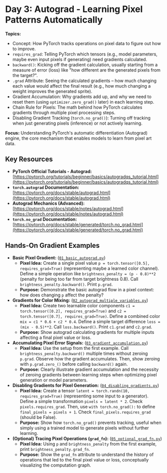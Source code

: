 # Day 3: Autograd - Learning Pixel Patterns Automatically

**Topics:**

- Concept: How PyTorch tracks operations on pixel data to figure out how to improve.
- `requires_grad`: Telling PyTorch which tensors (e.g., model parameters, maybe even input pixels if generating) need gradients calculated.
- `backward()`: Kicking off the gradient calculation, usually starting from a measure of error (loss) like "how different are the generated pixels from the target?".
- `.grad` Attribute: Seeing the calculated gradients – how much changing each value would affect the final result (e.g., how much changing a weight improves the generated sprite).
- Gradient Accumulation: Why gradients add up, and why we need to reset them (using `optimizer.zero_grad()` later) in each learning step.
- Chain Rule for Pixels: The math behind how PyTorch calculates gradients through multiple pixel processing steps.
- Disabling Gradient Tracking (`torch.no_grad()`): Turning off tracking when just generating pixels (inference) or not actively learning.

**Focus:** Understanding PyTorch's automatic differentiation (Autograd) engine, the core mechanism that enables models to learn from pixel art data.

## Key Resources

- **PyTorch Official Tutorials - Autograd:** [https://pytorch.org/tutorials/beginner/basics/autogradqs_tutorial.html](https://pytorch.org/tutorials/beginner/basics/autogradqs_tutorial.html)
- **`torch.autograd` Documentation:** [https://pytorch.org/docs/stable/autograd.html](https://pytorch.org/docs/stable/autograd.html)
- **Autograd Mechanics (Advanced):** [https://pytorch.org/docs/stable/notes/autograd.html](https://pytorch.org/docs/stable/notes/autograd.html)
- **`torch.no_grad` Documentation:** [https://pytorch.org/docs/stable/generated/torch.no_grad.html](https://pytorch.org/docs/stable/generated/torch.no_grad.html)

## Hands-On Gradient Examples

- **Basic Pixel Gradient:** ([`01_basic_autograd.py`](./01_basic_autograd.py))
  - **Pixel Idea:** Create a single pixel value `p = torch.tensor([0.5], requires_grad=True)` (representing maybe a learned color channel). Define a simple operation like `brightness_penalty = (p - 0.8)**2` (penalty for being too far from target brightness 0.8). Call `brightness_penalty.backward()`. Print `p.grad`.
  - **Purpose:** Demonstrate the basic autograd flow in a pixel context: how does changing `p` affect the penalty?
- **Gradients for Color Mixing:** ([`02_autograd_multiple_variables.py`](./02_autograd_multiple_variables.py))
  - **Pixel Idea:** Create two learnable color components `c1 = torch.tensor([0.2], requires_grad=True)` and `c2 = torch.tensor([0.7], requires_grad=True)`. Define a combined color `mix = c1 * 0.6 + c2 * 0.4`. Define a simple target difference `loss = (mix - 0.5)**2`. Call `loss.backward()`. Print `c1.grad` and `c2.grad`.
  - **Purpose:** Show autograd calculating gradients for multiple inputs affecting a final pixel value or loss.
- **Accumulating Pixel Error Signals:** ([`03_gradient_accumulation.py`](./03_gradient_accumulation.py))
  - **Pixel Idea:** Use the setup from the first example. Call `brightness_penalty.backward()` multiple times without zeroing `p.grad`. Observe how the gradient accumulates. Then, show zeroing with `p.grad.zero_()` before calling `backward()` again.
  - **Purpose:** Clearly illustrate gradient accumulation and the necessity of zeroing gradients between learning steps when optimizing pixel generation or model parameters.
- **Disabling Gradients for Pixel Generation:** ([`04_disabling_gradients.py`](./04_disabling_gradients.py))
  - **Pixel Idea:** Create a tensor `latent = torch.randn(10, requires_grad=True)` (representing some input to a generator). Define a simple transformation `pixels = latent * 2`. Check `pixels.requires_grad`. Then, use `with torch.no_grad():` to define `final_pixels = pixels + 1`. Check `final_pixels.requires_grad` (should be False).
  - **Purpose:** Show how `torch.no_grad()` prevents tracking, useful when simply using a trained model to generate pixels without further learning.
- **(Optional) Tracing Pixel Operations (`grad_fn`):** ([`05_optional_grad_fn.py`](./05_optional_grad_fn.py))
  - **Pixel Idea:** Using `p` and `brightness_penalty` from the first example, print `brightness_penalty.grad_fn`.
  - **Purpose:** Show the `grad_fn` attribute to understand the history of operations that led to the final pixel value or loss, conceptually visualizing the computation graph.
